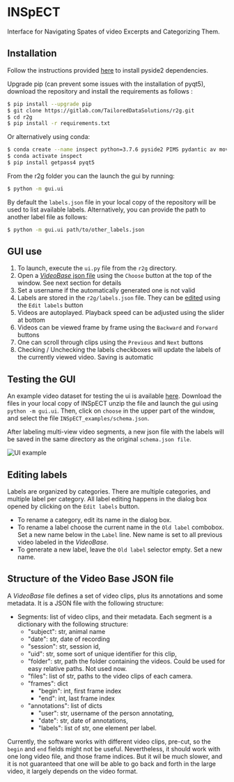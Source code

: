 # INSpECT

Interface for Navigating Spates of video Excerpts and Categorizing Them.

## Installation
Follow the instructions provided [here](https://github.com/PySide/pyside2/wiki/Dependencies) to install pyside2 dependencies.


Upgrade pip (can prevent some issues with the installation of pyqt5), download the repository and install the requirements as follows :

```bash
$ pip install --upgrade pip
$ git clone https://gitlab.com/TailoredDataSolutions/r2g.git
$ cd r2g
$ pip install -r requirements.txt
```

Or alternatively using conda:

```bash
$ conda create --name inspect python=3.7.6 pyside2 PIMS pydantic av moviepy
$ conda activate inspect
$ pip install getpass4 pyqt5
```

From the r2g folder you can the launch the gui by running:

```bash
$ python -m gui.ui
```

By default the `labels.json` file in your local copy of the repository will be used to list available labels. Alternatively, you can provide the path to another label file as follows:

```bash
$ python -m gui.ui path/to/other_labels.json
```

## GUI use

1. To launch, execute the `ui.py` file from the `r2g` directory.
2. Open a [_VideoBase_ json file](#video_base) using the `Choose` button at the top of the window. See next section for details
3. Set a username if the automatically generated one is not valid
4. Labels are stored in the `r2g/labels.json` file. They can be [edited](#label_edit) using the `Edit labels` button
5. Videos are autoplayed. Playback speed can be adjusted using the slider at bottom
6. Videos can be viewed frame by frame using the `Backward` and `Forward` buttons
7. One can scroll through clips using the `Previous` and `Next` buttons
8. Checking / Unchecking the labels checkboxes will update the labels of the currently viewed video. Saving is automatic

## Testing the GUI

An example video dataset for testing the ui is available [here](https://drive.google.com/drive/folders/1XJVYgZSXY3PVUDiT1vgqhJmSErdgJGaz?usp=sharing). Download the files in your local copy of INSpECT unzip the file and launch the gui using `python -m gui.ui`. Then, click on `choose` in the upper part of the window, and select the file `INSpECT_examples/schema.json`. 

After labeling multi-view video segments, a new json file with the labels will be saved in the same directory as the original `schema.json file`.

![UI example](INSpECT_ui.gif)



##  <a name="label_edit"></a> Editing labels

Labels are organized by categories. There are multiple categories, and multiple label per category.
All label editing happens in the dialog box opened by clicking on the `Edit labels` button.
* To rename a category, edit its name in the dialog box.
* To rename a label choose the current name in the `Old label` combobox.
Set a new name below in the `Label` line. New name is set to all previous video labeled in the _VideoBase_.
* To generate a new label, leave the `Old label` selector empty. Set a new name.

##  <a name="video_base"></a> Structure of the Video Base JSON file

A _VideoBase_ file defines a set of video clips, plus its annotations and some metadata.
It is a JSON file with the following structure:
* Segments: list of video clips, and their metadata. Each segment is a dictionary with the following structure:
  * "subject": str, animal name
  * "date": str, date of recording
  * "session": str, session id,
  * "uid": str, some sort of unique identifier for this clip,
  * "folder": str, path the folder containing the videos. Could be used for easy relative paths. Not used now.
  * "files": list of str, paths to the video clips of each camera.
  * "frames": dict
    * "begin": int, first frame index
    * "end": int, last frame index
  * "annotations": list of dicts
    * "user": str, username of the person annotating,
    * "date": str, date of annotations,
    * "labels": list of str, one element per label.

Currently, the software works with different video clips, pre-cut, so the `begin` and `end` fields might not be useful.
Nevertheless, it should work with one long video file, and those frame indices. But it wil be much slower, and it is not guaranteed that one
will be able to go back and forth in the large video, it largely depends on the video format.
